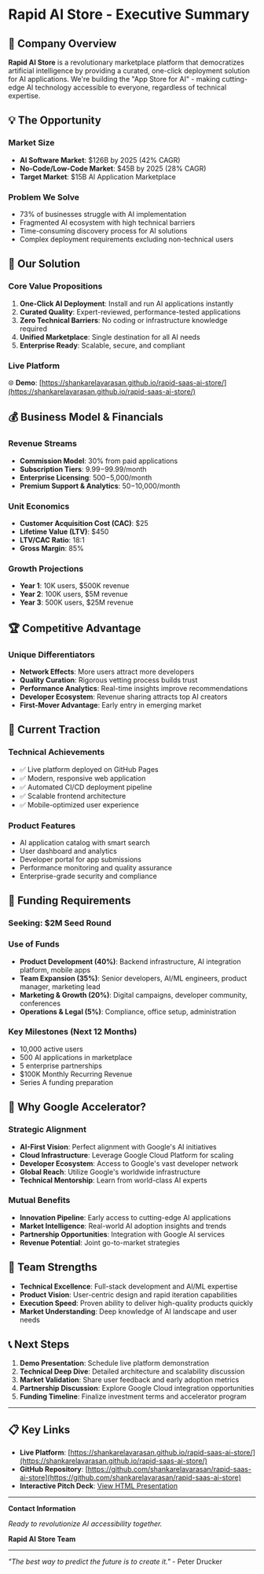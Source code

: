 # Rapid AI Store - Executive Summary

## 🚀 Company Overview

**Rapid AI Store** is a revolutionary marketplace platform that democratizes artificial intelligence by providing a curated, one-click deployment solution for AI applications. We're building the "App Store for AI" - making cutting-edge AI technology accessible to everyone, regardless of technical expertise.

## 💡 The Opportunity

### Market Size
- **AI Software Market**: $126B by 2025 (42% CAGR)
- **No-Code/Low-Code Market**: $45B by 2025 (28% CAGR)
- **Target Market**: $15B AI Application Marketplace

### Problem We Solve
- 73% of businesses struggle with AI implementation
- Fragmented AI ecosystem with high technical barriers
- Time-consuming discovery process for AI solutions
- Complex deployment requirements excluding non-technical users

## 🎯 Our Solution

### Core Value Propositions
1. **One-Click AI Deployment**: Install and run AI applications instantly
2. **Curated Quality**: Expert-reviewed, performance-tested applications
3. **Zero Technical Barriers**: No coding or infrastructure knowledge required
4. **Unified Marketplace**: Single destination for all AI needs
5. **Enterprise Ready**: Scalable, secure, and compliant

### Live Platform
🌐 **Demo**: [https://shankarelavarasan.github.io/rapid-saas-ai-store/](https://shankarelavarasan.github.io/rapid-saas-ai-store/)

## 💰 Business Model & Financials

### Revenue Streams
- **Commission Model**: 30% from paid applications
- **Subscription Tiers**: $9.99-$99.99/month
- **Enterprise Licensing**: $500-$5,000/month
- **Premium Support & Analytics**: $50-$10,000/month

### Unit Economics
- **Customer Acquisition Cost (CAC)**: $25
- **Lifetime Value (LTV)**: $450
- **LTV/CAC Ratio**: 18:1
- **Gross Margin**: 85%

### Growth Projections
- **Year 1**: 10K users, $500K revenue
- **Year 2**: 100K users, $5M revenue
- **Year 3**: 500K users, $25M revenue

## 🏆 Competitive Advantage

### Unique Differentiators
- **Network Effects**: More users attract more developers
- **Quality Curation**: Rigorous vetting process builds trust
- **Performance Analytics**: Real-time insights improve recommendations
- **Developer Ecosystem**: Revenue sharing attracts top AI creators
- **First-Mover Advantage**: Early entry in emerging market

## 🚀 Current Traction

### Technical Achievements
- ✅ Live platform deployed on GitHub Pages
- ✅ Modern, responsive web application
- ✅ Automated CI/CD deployment pipeline
- ✅ Scalable frontend architecture
- ✅ Mobile-optimized user experience

### Product Features
- AI application catalog with smart search
- User dashboard and analytics
- Developer portal for app submissions
- Performance monitoring and quality assurance
- Enterprise-grade security and compliance

## 💸 Funding Requirements

### Seeking: $2M Seed Round

### Use of Funds
- **Product Development (40%)**: Backend infrastructure, AI integration platform, mobile apps
- **Team Expansion (35%)**: Senior developers, AI/ML engineers, product manager, marketing lead
- **Marketing & Growth (20%)**: Digital campaigns, developer community, conferences
- **Operations & Legal (5%)**: Compliance, office setup, administration

### Key Milestones (Next 12 Months)
- 10,000 active users
- 500 AI applications in marketplace
- 5 enterprise partnerships
- $100K Monthly Recurring Revenue
- Series A funding preparation

## 🤝 Why Google Accelerator?

### Strategic Alignment
- **AI-First Vision**: Perfect alignment with Google's AI initiatives
- **Cloud Infrastructure**: Leverage Google Cloud Platform for scaling
- **Developer Ecosystem**: Access to Google's vast developer network
- **Global Reach**: Utilize Google's worldwide infrastructure
- **Technical Mentorship**: Learn from world-class AI experts

### Mutual Benefits
- **Innovation Pipeline**: Early access to cutting-edge AI applications
- **Market Intelligence**: Real-world AI adoption insights and trends
- **Partnership Opportunities**: Integration with Google AI services
- **Revenue Potential**: Joint go-to-market strategies

## 👥 Team Strengths

- **Technical Excellence**: Full-stack development and AI/ML expertise
- **Product Vision**: User-centric design and rapid iteration capabilities
- **Execution Speed**: Proven ability to deliver high-quality products quickly
- **Market Understanding**: Deep knowledge of AI landscape and user needs

## 📞 Next Steps

1. **Demo Presentation**: Schedule live platform demonstration
2. **Technical Deep Dive**: Detailed architecture and scalability discussion
3. **Market Validation**: Share user feedback and early adoption metrics
4. **Partnership Discussion**: Explore Google Cloud integration opportunities
5. **Funding Timeline**: Finalize investment terms and accelerator program

---

## 📋 Key Links

- **Live Platform**: [https://shankarelavarasan.github.io/rapid-saas-ai-store/](https://shankarelavarasan.github.io/rapid-saas-ai-store/)
- **GitHub Repository**: [https://github.com/shankarelavarasan/rapid-saas-ai-store](https://github.com/shankarelavarasan/rapid-saas-ai-store)
- **Interactive Pitch Deck**: [View HTML Presentation](./pitch-deck.html)

---

**Contact Information**

*Ready to revolutionize AI accessibility together.*

**Rapid AI Store Team**

---

*"The best way to predict the future is to create it."* - Peter Drucker